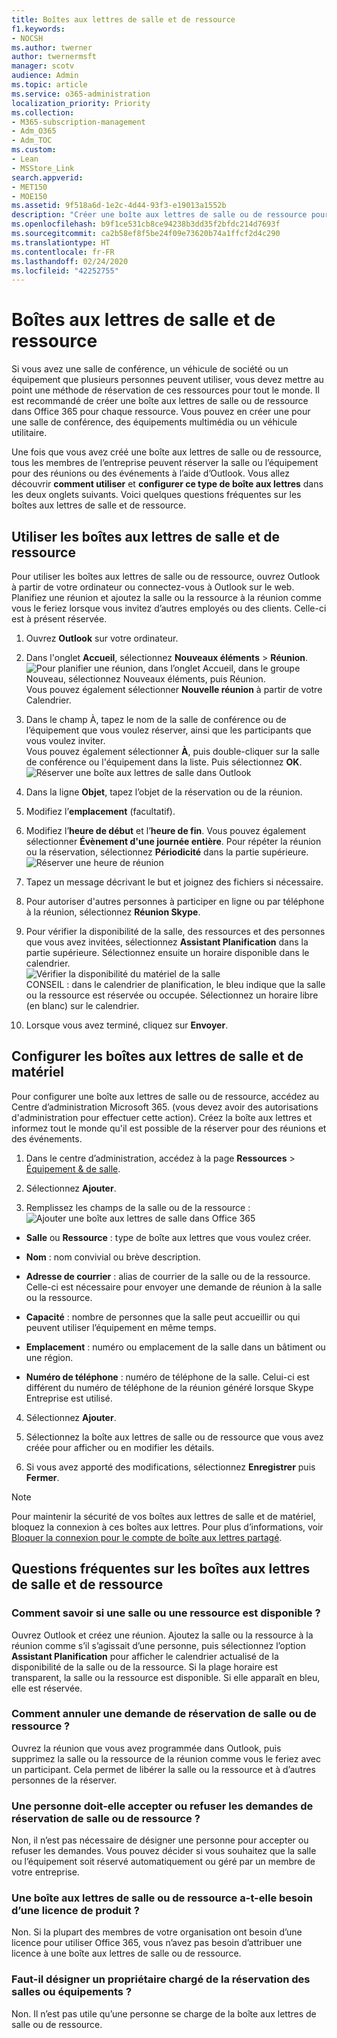 ```yaml
---
title: Boîtes aux lettres de salle et de ressource
f1.keywords:
- NOCSH
ms.author: twerner
author: twernermsft
manager: scotv
audience: Admin
ms.topic: article
ms.service: o365-administration
localization_priority: Priority
ms.collection:
- M365-subscription-management
- Adm_O365
- Adm_TOC
ms.custom:
- Lean
- MSStore_Link
search.appverid:
- MET150
- MOE150
ms.assetid: 9f518a6d-1e2c-4d44-93f3-e19013a1552b
description: "Créer une boîte aux lettres de salle ou de ressource pour que tous les membres de l'organisation puissent réserver la salle ou l'équipement pour des réunions ou des événements à l'aide d'Outlook. "
ms.openlocfilehash: b9f1ce531cb8ce94238b3dd35f2bfdc214d7693f
ms.sourcegitcommit: ca2b58ef8f5be24f09e73620b74a1ffcf2d4c290
ms.translationtype: HT
ms.contentlocale: fr-FR
ms.lasthandoff: 02/24/2020
ms.locfileid: "42252755"
---
```

# <a name="room-and-equipment-mailboxes"></a>Boîtes aux lettres de salle et de ressource

Si vous avez une salle de conférence, un véhicule de société ou un équipement que plusieurs personnes peuvent utiliser, vous devez mettre au point une méthode de réservation de ces ressources pour tout le monde. Il est recommandé de créer une boîte aux lettres de salle ou de ressource dans Office 365 pour chaque ressource. Vous pouvez en créer une pour une salle de conférence, des équipements multimédia ou un véhicule utilitaire.
  
Une fois que vous avez créé une boîte aux lettres de salle ou de ressource, tous les membres de l’entreprise peuvent réserver la salle ou l’équipement pour des réunions ou des événements à l’aide d’Outlook. Vous allez découvrir **comment utiliser** et **configurer ce type de boîte aux lettres** dans les deux onglets suivants. Voici quelques questions fréquentes sur les boîtes aux lettres de salle et de ressource. 
  
## <a name="use-room-and-equipment-mailboxes"></a>Utiliser les boîtes aux lettres de salle et de ressource

Pour utiliser les boîtes aux lettres de salle ou de ressource, ouvrez Outlook à partir de votre ordinateur ou connectez-vous à Outlook sur le web. Planifiez une réunion et ajoutez la salle ou la ressource à la réunion comme vous le feriez lorsque vous invitez d’autres employés ou des clients. Celle-ci est à présent réservée.
  
1. Ouvrez **Outlook** sur votre ordinateur. 
    
2. Dans l'onglet **Accueil**, sélectionnez **Nouveaux éléments** \> **Réunion**.<br/>![Pour planifier une réunion, dans l’onglet Accueil, dans le groupe Nouveau, sélectionnez Nouveaux éléments, puis Réunion.](../media/ffd575a8-1036-4d67-b839-73941fc60276.png)<br/>Vous pouvez également sélectionner **Nouvelle réunion** à partir de votre Calendrier.
    
3. Dans le champ À, tapez le nom de la salle de conférence ou de l’équipement que vous voulez réserver, ainsi que les participants que vous voulez inviter.<br/>Vous pouvez également sélectionner **À**, puis double-cliquer sur la salle de conférence ou l'équipement dans la liste. Puis sélectionnez **OK**.<br/>![Réserver une boîte aux lettres de salle dans Outlook](../media/4588c806-9fb9-46c9-b2d8-34caa943e28e.png)
  
4. Dans la ligne **Objet**, tapez l’objet de la réservation ou de la réunion. 
    
5. Modifiez l’**emplacement** (facultatif). 
    
6. Modifiez l’**heure de début** et l’**heure de fin**. Vous pouvez également sélectionner **Évènement d'une journée entière**. Pour répéter la réunion ou la réservation, sélectionnez **Périodicité** dans la partie supérieure.<br/>![Réserver une heure de réunion](../media/4b72a0a6-4da2-449e-909e-85ea79f78e2c.png)
  
7. Tapez un message décrivant le but et joignez des fichiers si nécessaire.
    
8. Pour autoriser d'autres personnes à participer en ligne ou par téléphone à la réunion, sélectionnez **Réunion Skype**.
    
9. Pour vérifier la disponibilité de la salle, des ressources et des personnes que vous avez invitées, sélectionnez **Assistant Planification** dans la partie supérieure. Sélectionnez ensuite un horaire disponible dans le calendrier.<br/> ![Vérifier la disponibilité du matériel de la salle](../media/eb0097c6-4263-4b63-bfca-f7c03ad99b4f.png)<br/>CONSEIL : dans le calendrier de planification, le bleu indique que la salle ou la ressource est réservée ou occupée. Sélectionnez un horaire libre (en blanc) sur le calendrier. 
  
10. Lorsque vous avez terminé, cliquez sur **Envoyer**.
    
## <a name="set-up-room-and-equipment-mailboxes"></a>Configurer les boîtes aux lettres de salle et de matériel

Pour configurer une boîte aux lettres de salle ou de ressource, accédez au Centre d’administration Microsoft 365. (vous devez avoir des autorisations d'administration pour effectuer cette action). Créez la boîte aux lettres et informez tout le monde qu'il est possible de la réserver pour des réunions et des événements.
  
1. Dans le centre d’administration, accédez à la page **Ressources** \> [Équipement &amp; de salle](https://go.microsoft.com/fwlink/p/?linkid=2067334).
  
2. Sélectionnez **Ajouter**.
    
3. Remplissez les champs de la salle ou de la ressource :<br/>![Ajouter une boîte aux lettres de salle dans Office 365](../media/114d49e3-976e-40ef-b0af-2b0f5c85f15e.png)<br/>
  
  - **Salle** ou **Ressource** : type de boîte aux lettres que vous voulez créer.
    
  - **Nom** : nom convivial ou brève description.
    
  - **Adresse de courrier** : alias de courrier de la salle ou de la ressource. Celle-ci est nécessaire pour envoyer une demande de réunion à la salle ou la ressource.
    
  - **Capacité** : nombre de personnes que la salle peut accueillir ou qui peuvent utiliser l’équipement en même temps.
    
  - **Emplacement** : numéro ou emplacement de la salle dans un bâtiment ou une région.
    
  - **Numéro de téléphone** : numéro de téléphone de la salle. Celui-ci est différent du numéro de téléphone de la réunion généré lorsque Skype Entreprise est utilisé.
    
4. Sélectionnez **Ajouter**.
    
5. Sélectionnez la boîte aux lettres de salle ou de ressource que vous avez créée pour afficher ou en modifier les détails.
  
6. Si vous avez apporté des modifications, sélectionnez **Enregistrer** puis **Fermer**.

> [!Note]
> Pour maintenir la sécurité de vos boîtes aux lettres de salle et de matériel, bloquez la connexion à ces boîtes aux lettres. Pour plus d’informations, voir [Bloquer la connexion pour le compte de boîte aux lettres partagé](https://docs.microsoft.com/office365/admin/email/create-a-shared-mailbox?view=o365-worldwide#block-sign-in-for-the-shared-mailbox-account).

## <a name="common-questions-about-room-and-equipment-mailboxes"></a>Questions fréquentes sur les boîtes aux lettres de salle et de ressource

### <a name="how-can-you-tell-when-the-room-or-equipment-is-available"></a>Comment savoir si une salle ou une ressource est disponible ?

Ouvrez Outlook et créez une réunion. Ajoutez la salle ou la ressource à la réunion comme s’il s’agissait d’une personne, puis sélectionnez l’option **Assistant Planification** pour afficher le calendrier actualisé de la disponibilité de la salle ou de la ressource. Si la plage horaire est transparent, la salle ou la ressource est disponible. Si elle apparaît en bleu, elle est réservée. 
  
### <a name="how-do-you-cancel-a-room-or-equipment-request"></a>Comment annuler une demande de réservation de salle ou de ressource ?

Ouvrez la réunion que vous avez programmée dans Outlook, puis supprimez la salle ou la ressource de la réunion comme vous le feriez avec un participant. Cela permet de libérer la salle ou la ressource et à d’autres personnes de la réserver.
  
### <a name="does-someone-have-to-accept-or-decline-every-room-or-equipment-request"></a>Une personne doit-elle accepter ou refuser les demandes de réservation de salle ou de ressource ?

 Non, il n’est pas nécessaire de désigner une personne pour accepter ou refuser les demandes. Vous pouvez décider si vous souhaitez que la salle ou l’équipement soit réservé automatiquement ou géré par un membre de votre entreprise. 
  
### <a name="does-a-room-mailbox-or-equipment-mailbox-need-a-product-license"></a>Une boîte aux lettres de salle ou de ressource a-t-elle besoin d’une licence de produit ?

Non. Si la plupart des membres de votre organisation ont besoin d’une licence pour utiliser Office 365, vous n’avez pas besoin d’attribuer une licence à une boîte aux lettres de salle ou de ressource.
  
### <a name="do-i-need-an-owner-in-charge-of-booking-the-rooms-or-equipment"></a>Faut-il désigner un propriétaire chargé de la réservation des salles ou équipements ?

 Non. Il n’est pas utile qu’une personne se charge de la boîte aux lettres de salle ou de ressource. 
